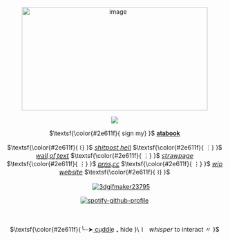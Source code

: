 <div align="center">

<img width="430" height="240" alt="image" src="https://github.com/user-attachments/assets/4764f19e-bfcd-4789-9392-8262c2b56c33" />

</div>


<div align="center">

![](https://komarev.com/ghpvc/?username=27-jjay&color=247a22&label=-^.^-)

</div>

<div align="center">
  
$\textsf{\color{#2e611f}{ sign my}    }$
[𝐚𝐭𝐚𝐛𝐨𝐨𝐤](https://27j.atabook.org) 


 $\textsf{\color{#2e611f}{ ꒰}    }$ [𝘴𝘩𝘪𝘵𝘱𝘰𝘴𝘵 𝘩𝘦𝘭𝘭](https://shitposthell.straw.page) $\textsf{\color{#2e611f}{ ⋮}    }$ [𝘸̲𝘢̲𝘭̲𝘭̲ ̲𝘰̲𝘧̲ ̲𝘵̲𝘦̲𝘹̲𝘵̲](https://walloftext.co/27j) $\textsf{\color{#2e611f}{ ⋮}    }$ [𝘴𝘵𝘳𝘢𝘸𝘱𝘢𝘨𝘦](https://27jay.straw.page) $\textsf{\color{#2e611f}{ ⋮}    }$ [𝘱̲𝘳̲𝘯̲𝘴̲.̲𝘤̲𝘤̲](https://pronouns.cc/@27jay) $\textsf{\color{#2e611f}{ ⋮}    }$ [𝘸𝘪𝘱 𝘸𝘦𝘣𝘴𝘪𝘵𝘦](https://27jay.nekoweb.org) $\textsf{\color{#2e611f}{ ꒱}    }$

</div>

<div align="center">

 ㅤㅤ  [![3dgifmaker23795](https://github.com/user-attachments/assets/109d05c6-2380-40e0-b0eb-ec699de2d30c)](https://rentry.co/aIone-traveler)

</div>


<div align="center">

[![spotify-github-profile](https://spotify-github-profile.kittinanx.com/api/view?uid=31oyzmmo2vi5psgk7vhxm3g5x32e&cover_image=true&theme=novatorem&show_offline=false&background_color=121212&interchange=false)](https://github.com/kittinan/spotify-github-profile)

</div>

<div align="center">

ㅤㅤ

</div>


<div align="center">

$\textsf{\color{#2e611f}{╰┈➤ c͟u͟d͟d͟l͟e͟  ₊ hide }\  ⌇ㅤ𝘸𝘩𝘪𝘴𝘱𝘦𝘳 to interact 〃 }$


</div>

